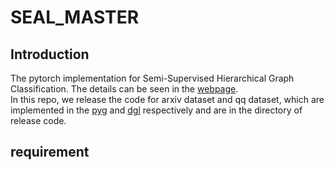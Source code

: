 # SEAL_MASTER
## Introduction
The pytorch implementation for Semi-Supervised Hierarchical Graph Classification. The details can be seen in the [webpage](https://hiergraph.github.io/).  
In this repo, we release the code for arxiv dataset and qq dataset, which are implemented in the [pyg](https://pytorch-geometric.readthedocs.io/en/latest/) and [dgl](https://www.dgl.ai/) respectively and are in the directory of release code.

## requirement

